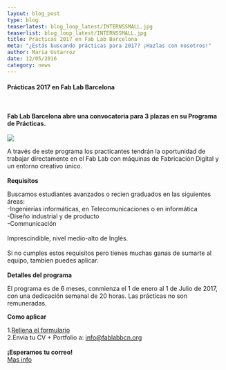 ```yaml
---
layout: blog_post
type: blog
teaserlatest: blog_loop_latest/INTERNSSMALL.jpg
teaserlist: blog_loop_latest/INTERNSSMALL.jpg
title: Prácticas 2017 en Fab Lab Barcelona
meta: "¿Estás buscando prácticas para 2017? ¡Hazlas con nosotros!"
author: Maria Ustarroz
date: 12/05/2016
category: news
---
```


<h4>Prácticas 2017 en Fab Lab Barcelona</h4>
<br>

<strong>Fab Lab Barcelona abre una convocatoria para 3 plazas en su Programa de Prácticas.</strong><br>
<br>
<img src= "http://www.fablabbcn.org/img/blog/blog_loop_latest/INTERNSSMALL.jpg" align="middle"> 

A través de este programa los practicantes tendrán la oportunidad de trabajar directamente en el Fab Lab con máquinas de Fabricación Digital y un entorno creativo único.<br>
<br>
<strong>Requisitos</strong>

Buscamos estudiantes avanzados o recien graduados en las siguientes áreas:<br>
-Ingenierías informáticas, en Telecomunicaciones o en informática<br>
-Diseño industrial y de producto<br>
-Communicación<br>
<br>
Imprescindible, nivel medio-alto de Inglés.<br>
<br>
Si no cumples estos requisitos pero tienes muchas ganas de sumarte al equipo, tambien puedes aplicar.<br>
<br>
<strong>Detalles del programa</strong>

El programa es de 6 meses, conmienza el 1 de enero al 1 de Julio de 2017, con una dedicación semanal de 20 horas.
Las prácticas no son remuneradas.

<strong>Como aplicar</strong>

1.<a href="https://docs.google.com/forms/d/e/1FAIpQLScuwSLEMjWGBRCComUC0SXMpC6KS2NHFZR6IluH0Ip-Dt9XYg/viewform">Rellena el formulario</a> 
<br>
2.Envia tu CV + Portfolio a: info@fablabbcn.org<br>
<br>
<strong>¡Esperamos tu correo!</strong>
<br>
<a href="http://fablabbcn.org/uploads/programa%20de%20practicas%20fab%20lab%20bcn_2015-16.pdf">Mas info</a>


